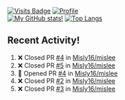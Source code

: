 [![Visits Badge](https://badges.pufler.dev/visits/misly16/misly16)](https://badges.pufler.dev)
[![Profile](https://raw.githubusercontent.com/Misly16/Misly16/master/index.png)](https://github.com/misly16)
<br>
[![My GitHub stats!](https://github-readme-stats.vercel.app/api?username=misly16&show_icons=true&theme=dracula)](https://github.com/misly16)
[![Top Langs](https://github-readme-stats.vercel.app/api/top-langs/?username=misly16&theme=dracula&layout=compact)](https://github.com/misly16)
<br>


## Recent Activity!
<!--START_SECTION:activity-->
1. ❌ Closed PR [#4](https://github.com//Misly16/mislee/pull/4) in [Misly16/mislee](https://github.com//Misly16/mislee)
2. ❌ Closed PR [#5](https://github.com//Misly16/mislee/pull/5) in [Misly16/mislee](https://github.com//Misly16/mislee)
3. 💪 Opened PR [#4](https://github.com//Misly16/mislee/pull/4) in [Misly16/mislee](https://github.com//Misly16/mislee)
4. ❌ Closed PR [#2](https://github.com//Misly16/mislee/pull/2) in [Misly16/mislee](https://github.com//Misly16/mislee)
5. ❌ Closed PR [#3](https://github.com//Misly16/mislee/pull/3) in [Misly16/mislee](https://github.com//Misly16/mislee)
<!--END_SECTION:activity-->

